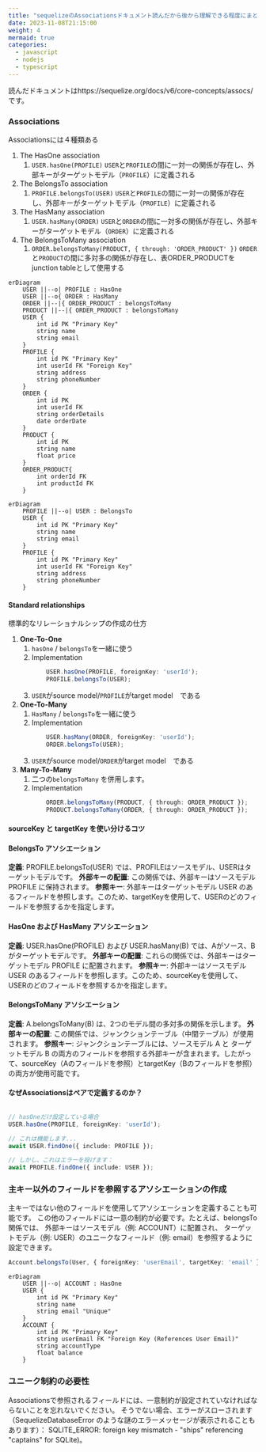 ```yaml
---
title: "sequelizeのAssociationsドキュメント読んだから後から理解できる程度にまとめる"
date: 2023-11-08T21:15:00
weight: 4
mermaid: true
categories:
  - javascript
  - nodejs
  - typescript
---
```


読んだドキュメントはhttps://sequelize.org/docs/v6/core-concepts/assocs/　です。


### Associations

Associationsには４種類ある

1. The HasOne association
   1. `USER.hasOne(PROFILE)` `USER`と`PROFILE`の間に一対一の関係が存在し、外部キーがターゲットモデル（`PROFILE`）に定義される
2. The BelongsTo association
   1. `PROFILE.belongsTo(USER)` `USER`と`PROFILE`の間に一対一の関係が存在し、外部キーがターゲットモデル（`PROFILE`）に定義される
3. The HasMany association
   1. `USER.hasMany(ORDER)` `USER`と`ORDER`の間に一対多の関係が存在し、外部キーがターゲットモデル（`ORDER`）に定義される
4. The BelongsToMany association
   1. `ORDER.belongsToMany(PRODUCT, { through: 'ORDER_PRODUCT' })` `ORDER`と`PRODUCT`の間に多対多の関係が存在し、表ORDER_PRODUCTを junction tableとして使用する


```mermaid
erDiagram
    USER ||--o| PROFILE : HasOne
    USER ||--o{ ORDER : HasMany
    ORDER ||--|{ ORDER_PRODUCT : belongsToMany
    PRODUCT ||--|{ ORDER_PRODUCT : belongsToMany
    USER {
        int id PK "Primary Key"
        string name
        string email
    }
    PROFILE {
        int id PK "Primary Key"
        int userId FK "Foreign Key"
        string address
        string phoneNumber
    }
    ORDER {
        int id PK
        int userId FK
        string orderDetails
        date orderDate
    }
    PRODUCT {
        int id PK
        string name
        float price
    }
    ORDER_PRODUCT{
        int orderId FK
        int productId FK
    }
```

```mermaid
erDiagram
    PROFILE ||--o| USER : BelongsTo
    USER {
        int id PK "Primary Key"
        string name
        string email
    }
    PROFILE {
        int id PK "Primary Key"
        int userId FK "Foreign Key"
        string address
        string phoneNumber
    }
```


#### Standard relationships

標準的なリレーショナルシップの作成の仕方

1. **One-To-One**
   1. `hasOne` / `belongsTo`を一緒に使う
   2. Implementation
        ```typescript
            USER.hasOne(PROFILE, foreignKey: 'userId');
            PROFILE.belongsTo(USER);
        ```
   1. `USER`がsource model/`PROFILE`がtarget model　である
2. **One-To-Many**
   1. `HasMany` / `belongsTo`を一緒に使う
   2. Implementation
        ```typescript
            USER.hasMany(ORDER, foreignKey: 'userId');
            ORDER.belongsTo(USER);
        ```
   1. `USER`がsource model/`ORDER`がtarget model　である
3. **Many-To-Many**
   1. 二つの`belongsToMany` を併用します。
   2. Implementation
        ```typescript
            ORDER.belongsToMany(PRODUCT, { through: ORDER_PRODUCT });
            PRODUCT.belongsToMany(ORDER, { through: ORDER_PRODUCT });
        ```


#### sourceKey と targetKey を使い分けるコツ

#### BelongsTo アソシエーション
**定義**: PROFILE.belongsTo(USER) では、PROFILEはソースモデル、USERはターゲットモデルです。
**外部キーの配置**: この関係では、外部キーはソースモデル PROFILE に保持されます。
**参照キー**: 外部キーはターゲットモデル USER のあるフィールドを参照します。このため、targetKeyを使用して、USERのどのフィールドを参照するかを指定します。

#### HasOne および HasMany アソシエーション
**定義**: USER.hasOne(PROFILE) および USER.hasMany(B) では、Aがソース、Bがターゲットモデルです。
**外部キーの配置**: これらの関係では、外部キーはターゲットモデル PROFILE に配置されます。
**参照キー**: 外部キーはソースモデル USER のあるフィールドを参照します。このため、sourceKeyを使用して、USERのどのフィールドを参照するかを指定します。

#### BelongsToMany アソシエーション
**定義**: A.belongsToMany(B) は、2つのモデル間の多対多の関係を示します。
**外部キーの配置**: この関係では、ジャンクションテーブル（中間テーブル）が使用されます。
**参照キー**: ジャンクションテーブルには、ソースモデル A と ターゲットモデル B の両方のフィールドを参照する外部キーが含まれます。したがって、sourceKey（Aのフィールドを参照）とtargetKey（Bのフィールドを参照）の両方が使用可能です。


#### なぜAssociationsはペアで定義するのか？

```typescript

// hasOneだけ設定している場合
USER.hasOne(PROFILE, foreignKey: 'userId');

// これは機能します...
await USER.findOne({ include: PROFILE });

// しかし、これはエラーを投げます：
await PROFILE.findOne({ include: USER });

```


### 主キー以外のフィールドを参照するアソシエーションの作成

主キーではない他のフィールドを使用してアソシエーションを定義することも可能です。
この他のフィールドには一意の制約が必要です。たとえば、belongsTo関係では、
外部キーはソースモデル（例: ACCOUNT）に配置され、
ターゲットモデル（例: USER）のユニークなフィールド（例: email）を参照するように設定できます。

```typescript
Account.belongsTo(User, { foreignKey: 'userEmail', targetKey: 'email' });
```

```mermaid
erDiagram
    USER ||--o| ACCOUNT : HasOne
    USER {
        int id PK "Primary Key"
        string name
        string email "Unique"
    }
    ACCOUNT {
        int id PK "Primary Key"
        string userEmail FK "Foreign Key (References User Email)"
        string accountType
        float balance
    }
```

### ユニーク制約の必要性

Associationsで参照されるフィールドには、一意制約が設定されていなければならないことを忘れないでください。
そうでない場合、エラーがスローされます
（SequelizeDatabaseError のような謎のエラーメッセージが表示されることもあります）： SQLITE_ERROR: foreign key mismatch - "ships" referencing "captains" for SQLite)。

